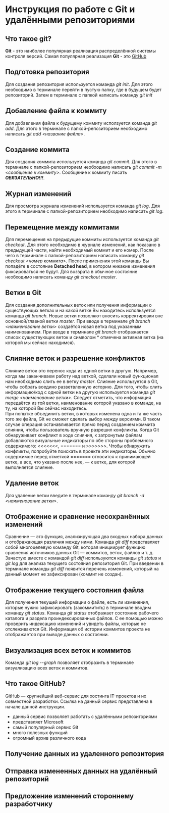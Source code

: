 # Инструкция по работе с Git и удалёнными репозиториями

## Что такое git?
**Git**  - это наиболее популярная реализация распределённой системы контроля версий. Самая популярная реализация **Git** - это [GitHub](https://github.com/)

## Подготовка репозитория
Для создания репозитория используется команда *git init*. Для этого необходимо в терминале перейти в пустую папку, где в будущем будет репозиторий. Затем в терминале с папкой написать команду *git init*

## Добавление файла к коммиту
Для добавления файла к будущему коммиту исползуется команда *git add*. Для этого в терминале с папкой-репозиторием необходимо написать *git add <название файла>*.

## Создание коммита
Для создания коммита используется команда *git commit*. Для этого в терминале с папкой-репозиторием необходимо написать *git commit -m <сообщение к коммиту>*. Сообщение к коммиту писать ***ОБЯЗАТЕЛЬНО!!!***.

## Журнал изменений
Для просмотра журнала изменений используется команда *git log*. Для этого в терминале с папкой-репозиторием необходимо написать *git log*. 

## Перемещение между коммитами
Для перемещения на предыдущие коммиты используется команда *git checkout*. Для этого необходимо в журнале изменений, как показано в предыдущей части, найти необходимый коммит и его номер. После чего в терминале с папкой-репозиторием написать команду *git checkout <номер коммита>*. После применения этой команды Вы попадёте в состояние **Detached head**, в котором никакие изменения фиксироваться не будут. Для возврата в обычное состояние необходимо написать команду *git checkout master*.

## Ветки в Git
Для создания дополнительных веток или получения информации о существующих ветках и на какой ветке Вы находитесь используется команда *git branch*. Новые ветки позволяют вносить корректировки вне основной/главной ветки *master*. При вводе в терминале *git branch <наименование ветки>* создаётся новая ветка под указанным наименованием. При вводе в терминале *git branch* отображается список существующих веток и символом * отмечена активная ветка (на которой мы сейчас находимся).

## Слияние веток и разрешение конфликтов
Слияние веток это перенос кода из одной ветки в другую. Например, когда мы заканчиваем работу над веткой, сделали новый функционал нам необходимо слить ее в ветку *master*. Слияние используется в Git, чтобы собрать воедино разветвленную историю. Для того, чтобы слить информацию/код с одной ветки на другую используется команда *git merge <наименование ветки>*. Следует отметить, что информация передаётся из той ветки, наименование которой указано в команде, на ту, на которой Вы сейчас находитесь. </br>
При попытке объединить ветки, в которых изменена одна и та же часть того же файла, Git не сможет сделать выбор между версиями. В таком случае операция останавливается прямо перед созданием коммита слияния, чтобы пользователь вручную разрешил конфликты. Когда Git обнаруживает конфликт в ходе слияния, к затронутым файлам добавляются визуальные индикаторы по обе стороны проблемного содержимого: <<<<<<<, ======= и >>>>>>>. Чтобы обнаружить конфликты, попробуйте поискать в проекте эти индикаторы. Обычно содержимое перед отметкой ======= относится к принимающей ветке, а все, что указано после нее, — к ветке, для которой выполняется слияние.

## Удаление веток
Для удаление ветки введите в терминале команду *git branch -d <наименование ветки>*.

## Отображение и сравнение несохранённых изменений
Сравнение — это функция, анализирующая два входных набора данных и отображающая различия между ними. Команда *git diff* представляет собой многоцелевую команду Git, которая инициирует функцию сравнения источников данных Git — коммитов, веток, файлов и т. д. Зачастую вместе с командой *git diff* используются команды *git status* и *git log* для анализа текущего состояния репозитория Git. При введении в терминале команды *git diff* появится перечень изменений, который на данный момент не зафиксирован (коммит не создан).

## Отображение текущего состояния файла
Для получения текущей информации о файле, есть ли изменения, которые нужно зафиксировать (закоммитить) в терминале вводим команду *git status*. Команда *git status* отображает состояние рабочего каталога и раздела проиндексированных файлов. С ее помощью можно проверить индексацию изменений и увидеть файлы, которые не отслеживаются Git. Информация об истории коммитов проекта не отображается при выводе данных о состоянии.

## Визуализация всех веток и коммитов
Команда *git log --graph* позволяет отобразить в терминале визуализацию всех веток и коммитов.

## Что такое GitHub?
GitHub — крупнейший веб-сервис для хостинга IT-проектов и их совместной разработки. Ссылка на данный сервис представлена в начале данной инструкции. 
- данный сервис позволяет работать с удалёнными репозиториями
- представляет Microsoft
- самый популярный сервис Git
- много полезных функций
- огромный архив различного кода

## Получение данных из удаленного репозитория

## Отправка измененных данных на удалённый репозиторий

## Предложение изменений стороннему разработчику